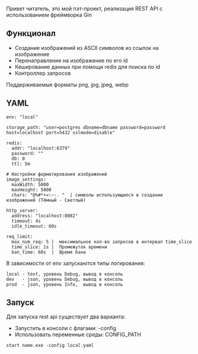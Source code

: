 Привет читатель, это мой пэт-проект, реализация REST API с использованием фреймворка Gin

Функционал
---

- Создание изображений из ASCII символов из ссылок на изображение
- Перенаправление на изображение по его id
- Кеширование данных при помощи redis для поиска по id
- Контроллер запросов

Поддерживаемые форматы png, jpg, jpeg, webp

YAML
---
```
env: "local"

storage_path: "user=postgres dbname=dbname password=password host=localhost port=5432 sslmode=disable"

redis:
  addr: "localhost:6379"
  password: ""
  db: 0
  ttl: 5m

# Настройки форматирования изображений
image_settings:
  maxWidth: 5000
  maxHeight: 5000
  chars: "@%#*+=:~-. "  | символы использующиеся в создании изображений (Тёмный - Светлый)

http_server:
  address: "localhost:8082"
  timeout: 4s
  idle_timeout: 60s

req_limit:
  max_num_req: 5 |  максимальное кол-во запросов в интервал time_slice
  time_slice: 1s |  Промежуток времени
  ban_time: 60s  |  Время бана
```

В зависимости от env запускаются типы логирования:
```
local - text, уровень Debug, вывод в консоль
dev   - json, уровень Debug, вывод в консоль
prod  - json, уровень Info,  вывод в консоль
```

Запуск
---

Для запуска rest api существует два варианта:
- Запустить в консоли с флагами: -config
- Использовать переменные среды: CONFIG_PATH

```
start name.exe -config local.yaml
```
